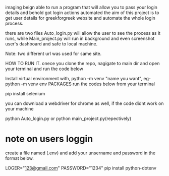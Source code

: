 imaging beign able to run a program that will allow you to pass your login details and behold got login actions automated
the aim of this project is to get user details for greekforgreek website and automate the whole login process.

there are two files
Auto_login.py will allow the user to see the process as it runs, while Main_project.py will run in background and even screenshot user's dashboard and safe to local machine.

Note: two different url was used for same site.



HOW TO RUN IT.
 onece you clone the repo, nagigate to main dir and open your terminal and run the code below

 Install virtual environment with,
 python -m venv "name you want", eg- python -m venv env
 PACKAGES
 run the codes below from your terminal

 pip install selenium

 you can download a webdriver for chrome as well, if the code didnt work on your machine

 python Auto_login.py or python main_project.py(repectively)

 # note on users loggin
 create a file named (.env) and add your unsername and password in the format below.
 
LOGER="123@gmail.com"
PASSWORD="1234"
pip install python-dotenv
